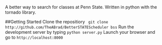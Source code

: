 A better way to search for classes at Penn State. Written in python with the tornado library.

##Getting Started
Clone the repositiory ``` git clone http://github.com/TheABrad/BetterSTATEScheduler bss```
Run the development server by typing ```python server.py```
Launch your browser and go to ``` http://localhost:8000 ```
